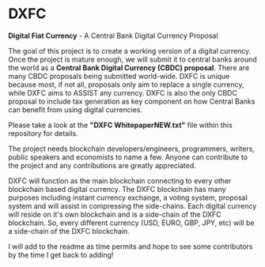 # DXFC
<b>Digital Fiat Currency</b> - A Central Bank Digital Currency Proposal

The goal of this project is to create a working version of a digital currency.  Once the project is mature enough, we will submit it to central banks around the world as a <b>Central Bank Digital Currency (CBDC) proposal</b>.  There are many CBDC proposals being submitted world-wide.  DXFC is unique because most, if not all, proposals only aim to replace a single currency, while DXFC aims to ASSIST any currency.  DXFC is also the only CBDC proposal to include tax generation as key component on how Central Banks can benefit from using digital currencies.

Please take a look at the <b>"DXFC WhitepaperNEW.txt"</b> file within this repository for details.

The project needs blockchain developers/engineers, programmers, writers, public speakers and economists to name a few.  Anyone can contribute to the project and any contributions are greatly appreciated.

DXFC will function as the main blockchain connecting to every other blockchain based digital currency.  The DXFC blockchain has many purposes including instant currency exchange, a voting system, proposal system and will assist in compressing the side-chains.  Each digital currency will reside on it's own blockchain and is a side-chain of the DXFC blockchain.  So, every different currency (USD, EURO, GBP, JPY, etc) will be a side-chain of the DXFC blockchain.

I will add to the readme as time permits and hope to see some contributors by the time I get back to adding!
